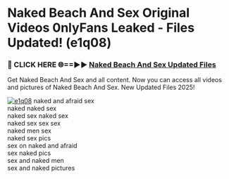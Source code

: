 # Naked Beach And Sex Original Videos 0nlyFans Leaked - Files Updated! (e1q08)

<h3>🔴 CLICK HERE 🌐==►► <a href="https://tinyurl.com/yckcrads" rel="nofollow">Naked Beach And Sex Updated Files</a></h3>

Get Naked Beach And Sex and all content. Now you can access all videos and pictures of Naked Beach And Sex. New Updated Files 2025!

[![e1q08](https://i.imgur.com/hpKpOFt.gif)](https://tinyurl.com/yckcrads)
naked and afraid sex<br>
naked naked sex<br>
naked sex naked sex<br>
naked sex sex sex<br>
naked men sex<br>
naked sex pics<br>
sex on naked and afraid<br>
sex naked pics<br>
sex and naked men<br>
sex and naked pictures